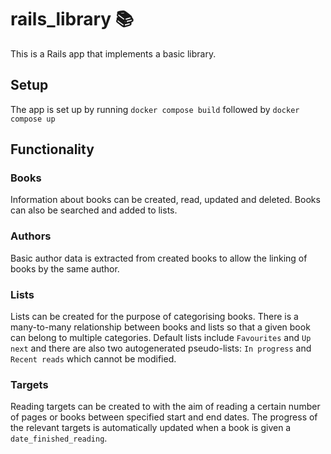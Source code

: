 # rails_library 📚

This is a Rails app that implements a basic library.

## Setup

The app is set up by running `docker compose build` followed by `docker compose up`

## Functionality

### Books

Information about books can be created, read, updated and deleted. Books can also be searched and added to lists. 

### Authors

Basic author data is extracted from created books to allow the linking of books by the same author.

### Lists

Lists can be created for the purpose of categorising books. There is a many-to-many relationship between books and lists so that a given book can belong to multiple categories. Default lists include `Favourites` and `Up next` and there are also two autogenerated pseudo-lists: `In progress` and `Recent reads` which cannot be modified.

### Targets

Reading targets can be created to with the aim of reading a certain number of pages or books between specified start and end dates. The progress of the relevant targets is automatically updated when a book is given a `date_finished_reading`.
